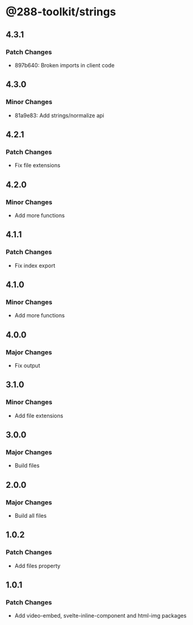 # @288-toolkit/strings

## 4.3.1

### Patch Changes

-   897b640: Broken imports in client code

## 4.3.0

### Minor Changes

-   81a9e83: Add strings/normalize api

## 4.2.1

### Patch Changes

-   Fix file extensions

## 4.2.0

### Minor Changes

-   Add more functions

## 4.1.1

### Patch Changes

-   Fix index export

## 4.1.0

### Minor Changes

-   Add more functions

## 4.0.0

### Major Changes

-   Fix output

## 3.1.0

### Minor Changes

-   Add file extensions

## 3.0.0

### Major Changes

-   Build files

## 2.0.0

### Major Changes

-   Build all files

## 1.0.2

### Patch Changes

-   Add files property

## 1.0.1

### Patch Changes

-   Add video-embed, svelte-inline-component and html-img packages
